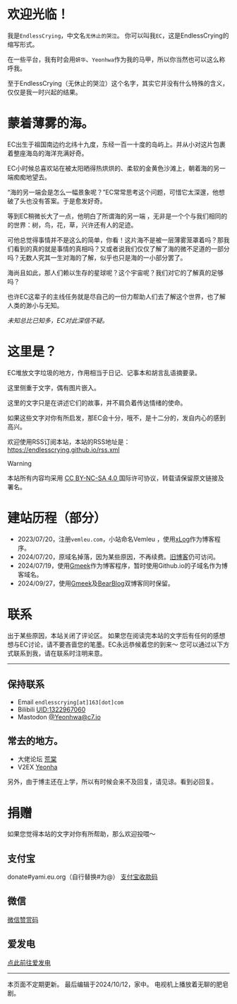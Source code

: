 # 欢迎光临！
我是`EndlessCrying`，中文名`无休止的哭泣`。
你可以叫我`EC`，这是EndlessCrying的缩写形式。

在一些平台，我有时会用`妍华`、`Yeonhwa`作为我的马甲，所以你当然也可以这么称呼我。

至于EndlessCrying（无休止的哭泣）这个名字，其实它并没有什么特殊的含义，仅仅是我一时兴起的结果。

# 蒙着薄雾的海。
EC出生于祖国南边约北纬十九度，东经一百一十度的岛屿上。并从小对这片包裹着整座海岛的海洋充满好奇。

EC小时候总喜欢站在被太阳晒得热烘烘的、柔软的金黄色沙滩上，朝着海的另一端痴痴地望去。

“海的另一端会是怎么一幅景象呢？”EC常常思考这个问题，可惜它太深邃，他想破了头也没有答案。于是愈发好奇。

等到EC稍微长大了一点，他明白了所谓海的另一端 ，无非是一个个与我们相同的的世界：树，鸟，花，草，兴许还有人的足迹。

可他总觉得事情并不是这么的简单，你看！这片海不是被一层薄雾笼罩着吗？那我们看到的真的就是事情的真相吗？又或者说我们仅仅了解了海的微不足道的一部分吗？无数人究其一生对海的了解，似乎也只是海的一小部分罢了。

海尚且如此，那人们赖以生存的星球呢？这个宇宙呢？我们对它的了解真的足够吗？

也许EC这辈子的主线任务就是尽自己的一份力帮助人们去了解这个世界，也了解人类的渺小与无知。

_未知总比已知多，EC对此深信不疑。_

# 这里是？
EC堆放文字垃圾的地方，作用相当于日记、记事本和胡言乱语摘要录。

这里侧重于文字，偶有图片嵌入。

这里的文字只是在讲述它们的故事，并不肩负着传达情绪的使命。

如果这些文字对你有所启发，那EC会十分，哦不，是十二分的，发自内心的感到高兴。

欢迎使用RSS订阅本站，本站的RSS地址是：
https://endlesscrying.github.io/rss.xml

> [!WARNING]
> 本站所有内容均采用 [CC BY-NC-SA 4.0 ](https://creativecommons.org/licenses/by-nc-sa/4.0/deed.zh-hans)国际许可协议，转载请保留原文链接及署名。

# 建站历程（部分）
- 2023/07/20，注册`vemleu.com`，小站命名Vemleu ，使用[xLog](https://xlog.app)作为博客程序。
- 2024/07/20，原域名掉落，因为某些原因，不再续费。[旧博客](https://vemleu-2479.xlog.app/)仍可访问。
- 2024/07/19，使用[Gmeek](https://github.com/Meekdai/Gmeek)作为博客程序，暂时使用Github.io的子域名作为博客域名。
- 2024/09/27，使用[Gmeek](endlesscrying.github.io)及[BearBlog](https://huangtang.bearbog.dev/)双博客同时保留。

# 联系
出于某些原因，本站关闭了评论区。
如果您在阅读完本站的文字后有任何的感想想与EC讨论，请不要吝啬您的笔墨。EC永远恭候着您的到来～
您可以通过以下方式联系到我，请在联系时注明来意。
***
## 保持联系
* Email
 `endlesscrying[at]163[dot]com`
* Bilibili
[UID:1322967060](https://space.bilibili.com/1322967060)
* Mastodon 
[@Yeonhwa@c7.io](https://c7.io/@Yeonhwa)
## 常去的地方。
* 大佬论坛 [荒棠](https://www.dalao.net/user-819.htm)
* V2EX [Yeonha](https://v2ex.com/member/Yeonhwa)


另外，由于博主还在上学，所以有时候会来不及回复，请见谅。看到必回复。

# 捐赠
如果您觉得本站的文字对你有所帮助，那么欢迎投喂～
## 支付宝
donate#yami.eu.org（自行替换#为@）
 [支付宝收款码](https://endlesscrying.github.io/alipay.jpg)
## 微信
[微信赞赏码](https://endlesscrying.github.io/wechat-pay.jpg)
## 爱发电
[点此前往爱发电](https://afdian.com/a/chanbaekkailu)

***

本页面不定期更新。
最后编辑于2024/10/12，家中。
电视机上播放着无聊的肥皂剧。

<!-- ##{"script":"<script src='https://blog.meekdai.com/Gmeek/plugins/articletoc.js'></script>"}## -->